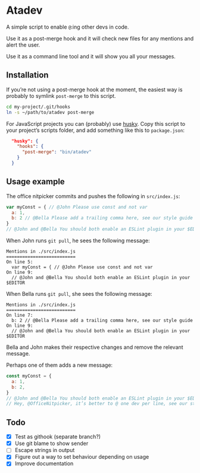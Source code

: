# Atadev

A simple script to enable `@`:ing other devs in code.

Use it as a post-merge hook and it will check new files for any mentions and alert the user.

Use it as a command line tool and it will show you all your messages.

## Installation

If you’re not using a post-merge hook at the moment, the easiest way is probably to symlink `post-merge` to this script.

```bash
cd my-project/.git/hooks
ln -s ~/path/to/atadev post-merge
```

For JavaScript projects you can (probably) use [husky](https://github.com/typicode/husky). Copy this script to your project’s scripts folder, and add something like this to `package.json`:

```json
  "husky": {
    "hooks": {
      "post-merge": "bin/atadev"
    }
  }
```

## Usage example

The office nitpicker commits and pushes the following in `src/index.js`:

```javascript
var myConst = { // @John Please use const and not var
  a: 1,
  b: 2 // @Bella Please add a trailing comma here, see our style guide
}
// @John and @Bella You should both enable an ESLint plugin in your $EDITOR
```

When John runs `git pull`, he sees the following message:

```text
Mentions in ./src/index.js
==========================
On line 5:
  var myConst = { // @John Please use const and not var
On line 9:
  // @John and @Bella You should both enable an ESLint plugin in your $EDITOR
```

When Bella runs `git pull`, she sees the following message:

```text
Mentions in ./src/index.js
==========================
On line 7:
  b: 2 // @Bella Please add a trailing comma here, see our style guide
On line 9:
  // @John and @Bella You should both enable an ESLint plugin in your $EDITOR
```

Bella and John makes their respective changes and remove the relevant message.

Perhaps one of them adds a new message:

```javascript
const myConst = {
  a: 1,
  b: 2,
}
// @John and @Bella You should both enable an ESLint plugin in your $EDITOR
// Hey, @OfficeNitpicker, it’s better to @ one dev per line, see our style guide
```

## Todo

- [x] Test as githook (separate branch?)
- [x] Use git blame to show sender
- [ ] Escape strings in output
- [x] Figure out a way to set behaviour depending on usage
- [x] Improve documentation
